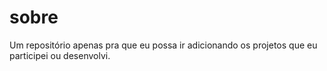 # sobre
Um repositório apenas pra que eu possa ir adicionando os projetos que eu participei ou desenvolvi.
